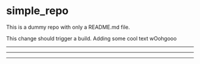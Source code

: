 # simple_repo

This is a dummy repo with only a README.md file.

This change should trigger a build.
Adding some cool text
wOohgooo

---
---
---

